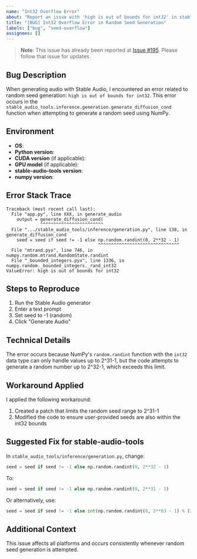```yaml
---
name: "Int32 Overflow Error"
about: "Report an issue with 'high is out of bounds for int32' in stable-audio-tools"
title: "[BUG] Int32 Overflow Error in Random Seed Generation"
labels: ["bug", "seed-overflow"]
assignees: []
---
```


> **Note**: This issue has already been reported at [Issue #195](https://github.com/Stability-AI/stable-audio-tools/issues/195). Please follow that issue for updates.


## Bug Description
When generating audio with Stable Audio, I encountered an error related to random seed generation: `high is out of bounds for int32`. This error occurs in the `stable_audio_tools.inference.generation.generate_diffusion_cond` function when attempting to generate a random seed using NumPy.

## Environment
- **OS**: <!-- e.g. Windows 10, Ubuntu 22.04, macOS Ventura -->
- **Python version**: <!-- e.g. 3.9.12 -->
- **CUDA version** (if applicable): <!-- e.g. 11.7 -->
- **GPU model** (if applicable): <!-- e.g. NVIDIA RTX 3080 -->
- **stable-audio-tools version**: <!-- e.g. 0.1.2 -->
- **numpy version**: <!-- e.g. 1.24.3 -->

## Error Stack Trace
```
Traceback (most recent call last):
  File "app.py", line XXX, in generate_audio
    output = generate_diffusion_cond(
             ^^^^^^^^^^^^^^^^^^^^^^^^
  File ".../stable_audio_tools/inference/generation.py", line 138, in generate_diffusion_cond
    seed = seed if seed != -1 else np.random.randint(0, 2**32 - 1)
                                   ^^^^^^^^^^^^^^^^^^^^^^^^^^^^^^^
  File "mtrand.pyx", line 746, in numpy.random.mtrand.RandomState.randint
  File "_bounded_integers.pyx", line 1336, in numpy.random._bounded_integers._rand_int32
ValueError: high is out of bounds for int32
```

## Steps to Reproduce
1. Run the Stable Audio generator
2. Enter a text prompt
3. Set seed to -1 (random)
4. Click "Generate Audio"

## Technical Details
The error occurs because NumPy's `random.randint` function with the `int32` data type can only handle values up to 2^31-1, but the code attempts to generate a random number up to 2^32-1, which exceeds this limit.

## Workaround Applied
I applied the following workaround:
1. Created a patch that limits the random seed range to 2^31-1
2. Modified the code to ensure user-provided seeds are also within the int32 bounds

## Suggested Fix for stable-audio-tools
In `stable_audio_tools/inference/generation.py`, change:
```python
seed = seed if seed != -1 else np.random.randint(0, 2**32 - 1)
```

To:
```python
seed = seed if seed != -1 else np.random.randint(0, 2**31 - 1)
```

Or alternatively, use:
```python
seed = seed if seed != -1 else int(np.random.randint(0, 2**63 - 1) % (2**31 - 1))
```

## Additional Context
This issue affects all platforms and occurs consistently whenever random seed generation is attempted.